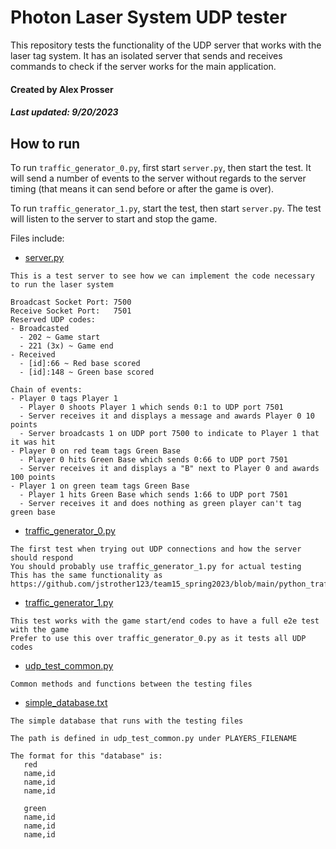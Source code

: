 # Photon Laser System UDP tester

This repository tests the functionality of the UDP server that works with the laser tag system. It has an isolated server that sends and receives commands to check if the server works for the main application.

#### Created by Alex Prosser
##### Last updated: 9/20/2023

## How to run
To run `traffic_generator_0.py`, first start `server.py`, then start the test. It will send a number of events to the server without regards to the server timing (that means it can send before or after the game is over).

To run `traffic_generator_1.py`, start the test, then start `server.py`. The test will listen to the server to start and stop the game.

Files include:
- [server.py](https://github.com/UARK-LaserByte/udp-tests/blob/main/server.py)
```
This is a test server to see how we can implement the code necessary to run the laser system

Broadcast Socket Port: 7500
Receive Socket Port:   7501
Reserved UDP codes:
- Broadcasted
  - 202 ~ Game start
  - 221 (3x) ~ Game end
- Received
  - [id]:66 ~ Red base scored
  - [id]:148 ~ Green base scored

Chain of events:
- Player 0 tags Player 1
  - Player 0 shoots Player 1 which sends 0:1 to UDP port 7501
  - Server receives it and displays a message and awards Player 0 10 points
  - Server broadcasts 1 on UDP port 7500 to indicate to Player 1 that it was hit
- Player 0 on red team tags Green Base
  - Player 0 hits Green Base which sends 0:66 to UDP port 7501
  - Server receives it and displays a "B" next to Player 0 and awards 100 points
- Player 1 on green team tags Green Base
  - Player 1 hits Green Base which sends 1:66 to UDP port 7501
  - Server receives it and does nothing as green player can't tag green base
```
- [traffic_generator_0.py](https://github.com/UARK-LaserByte/udp-tests/blob/main/traffic_generator_0.py)
```
The first test when trying out UDP connections and how the server should respond
You should probably use traffic_generator_1.py for actual testing
This has the same functionality as https://github.com/jstrother123/team15_spring2023/blob/main/python_trafficgenarator.py
```
- [traffic_generator_1.py](https://github.com/UARK-LaserByte/udp-tests/blob/main/traffic_generator_1.py)
```
This test works with the game start/end codes to have a full e2e test with the game
Prefer to use this over traffic_generator_0.py as it tests all UDP codes
```
- [udp_test_common.py](https://github.com/UARK-LaserByte/udp-tests/blob/main/udp_test_common.py)
```
Common methods and functions between the testing files
```
- [simple_database.txt](https://github.com/UARK-LaserByte/udp-tests/blob/main/simple_database.txt)
```
The simple database that runs with the testing files

The path is defined in udp_test_common.py under PLAYERS_FILENAME

The format for this "database" is:
   red
   name,id
   name,id
   name,id

   green
   name,id
   name,id
   name,id
```